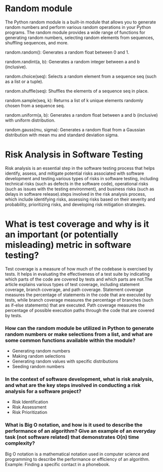 # Random module 
The Python random module is a built-in module that allows you to generate random numbers and perform various random operations in your Python programs. The random module provides a wide range of functions for generating random numbers, selecting random elements from sequences, shuffling sequences, and more.

random.random(): Generates a random float between 0 and 1.

random.randint(a, b): Generates a random integer between a and b (inclusive).

random.choice(seq): Selects a random element from a sequence seq (such as a list or a tuple).

random.shuffle(seq): Shuffles the elements of a sequence seq in place.

random.sample(seq, k): Returns a list of k unique elements randomly chosen from a sequence seq.

random.uniform(a, b): Generates a random float between a and b (inclusive) with uniform distribution.

random.gauss(mu, sigma): Generates a random float from a Gaussian distribution with mean mu and standard deviation sigma.

# Risk Analysis in Software Testing
Risk analysis is an essential step in the software testing process that helps identify, assess, and mitigate potential risks associated with software development and testing.various types of risks in software testing, including technical risks (such as defects in the software code), operational risks (such as issues with the testing environment), and business risks (such as delays in software release).steps involved in the risk analysis process, which include identifying risks, assessing risks based on their severity and probability, prioritizing risks, and developing risk mitigation strategies.

# What is test coverage and why is it an important (or potentially misleading) metric in software testing?
Test coverage is a measure of how much of the codebase is exercised by tests. It helps in evaluating the effectiveness of a test suite by indicating which parts of the code are covered by tests and which parts are not.The article explains various types of test coverage, including statement coverage, branch coverage, and path coverage. Statement coverage measures the percentage of statements in the code that are executed by tests, while branch coverage measures the percentage of branches (such as if-else statements) that are executed. Path coverage measures the percentage of possible execution paths through the code that are covered by tests.



### How can the random module be utilized in Python to generate random numbers or make selections from a list, and what are some common functions available within the module?
- Generating random numbers
- Making random selections
- Generating random values with specific distributions
- Seeding random numbers

### In the context of software development, what is risk analysis, and what are the key steps involved in conducting a risk analysis for a software project?
 - Risk Identification
 - Risk Assessment
 - Risk Prioritization

 ### What is Big O notation, and how is it used to describe the performance of an algorithm? Give an example of an everyday task (not software related) that demonstrates O(n) time complexity?
 Big O notation is a mathematical notation used in computer science and programming to describe the performance or efficiency of an algorithm. Example: Finding a specific contact in a phonebook.